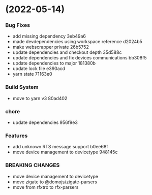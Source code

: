 #  (2022-05-14)


### Bug Fixes

* add missing dependency 3eb49a6
* made devdependencies using workspace reference d2024b5
* make webscrapper private 26b5752
* update dependencies and checkout depth 35d588c
* update dependencies and fix devices communications bb308f5
* update dependencies to major 181380b
* update lock file e390acd
* yarn state 71163e0


### Build System

* move to yarn v3 80ad402


### chore

* update dependencies 956f9e3


### Features

* add unknown RTS message support b0ee68f
* move device management to devicetype 948145c


### BREAKING CHANGES

* move device management to devicetype
* move zigate to @domojs/zigate-parsers
* move from rfxtrx to rfx-parsers




